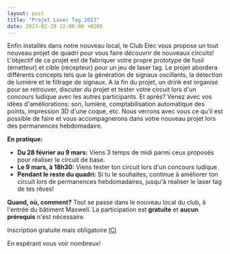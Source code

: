 ```yaml
---
layout: post
title: "Projet Laser Tag 2023"
date: 2023-02-20 12:00:00 +0200
---
```

Enfin installés dans notre nouveau local, le Club Elec vous propose un tout nouveau projet de quadri pour vous faire découvrir de nouveaux circuits!  L'objectif de ce projet est de fabriquer votre propre prototype de fusil (émetteur) et cible (récepteur) pour un jeu de laser tag. Le projet abordera différents concepts tels que la génération de signaux oscillants, la détection de lumière et le filtrage de signaux. A la fin du projet, un drink est organisé pour se retrouver, discuter du projet et tester votre circuit lors d'un concours ludique avec les autres participants. Et après? Venez avec vos idées d'améliorations: son, lumière, comptabilisation automatique des points, impression 3D d'une coque, etc. Nous verrons avec vous ce qu'il est possible de faire et vous accompagnerons dans votre nouveau projet lors des permanences hebdomadaire.

**En pratique:**
- **Du 28 février au 9 mars:** Viens 3 temps de midi parmi ceux proposés pour réaliser le circuit de base.
- **Le 9 mars, à 18h30:** Viens tester ton circuit lors d'un concours ludique
- **Pendant le reste du quadri:** Si tu le souhaites, continue à améliorer ton circuit lors de permanences hebdomadaires, jusqu'à réaliser le laser tag de tes rêves!

**Quand, où, comment?** Tout se passe dans le nouveau local du club, à l'entrée du bâtiment Maxwell. La participation est **gratuite** et **aucun prérequis** n'est nécessaire.

Inscription gratuite mais obligatoire [ICI](https://forms.gle/waQrUEdtTyCCP2fn9)

En espérant vous voir nombreux!
